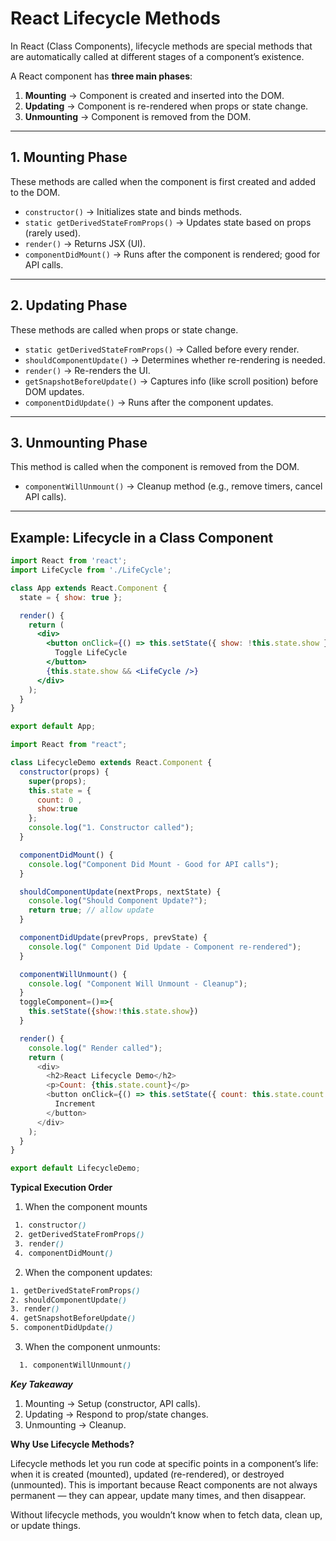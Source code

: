 # React Lifecycle Methods

In React (Class Components), lifecycle methods are special methods that are automatically called at different stages of a component’s existence.

A React component has **three main phases**:

1. **Mounting** → Component is created and inserted into the DOM.  
2. **Updating** → Component is re-rendered when props or state change.  
3. **Unmounting** → Component is removed from the DOM.  

---

## 1. Mounting Phase
These methods are called when the component is first created and added to the DOM.

- `constructor()` → Initializes state and binds methods.  
- `static getDerivedStateFromProps()` → Updates state based on props (rarely used).  
- `render()` → Returns JSX (UI).  
- `componentDidMount()` → Runs after the component is rendered; good for API calls.  

---

## 2. Updating Phase
These methods are called when props or state change.

- `static getDerivedStateFromProps()` → Called before every render.  
- `shouldComponentUpdate()` → Determines whether re-rendering is needed.  
- `render()` → Re-renders the UI.  
- `getSnapshotBeforeUpdate()` → Captures info (like scroll position) before DOM updates.  
- `componentDidUpdate()` → Runs after the component updates.  

---

## 3. Unmounting Phase
This method is called when the component is removed from the DOM.

- `componentWillUnmount()` → Cleanup method (e.g., remove timers, cancel API calls).  

---

## Example: Lifecycle in a Class Component

```jsx
import React from 'react';
import LifeCycle from './LifeCycle';

class App extends React.Component {
  state = { show: true };

  render() {
    return (
      <div>
        <button onClick={() => this.setState({ show: !this.state.show })}>
          Toggle LifeCycle
        </button>
        {this.state.show && <LifeCycle />}
      </div>
    );
  }
}

export default App;
```
```js
import React from "react";

class LifecycleDemo extends React.Component {
  constructor(props) {
    super(props);
    this.state = { 
      count: 0 ,
      show:true
    };
    console.log("1. Constructor called");
  }

  componentDidMount() {
    console.log("Component Did Mount - Good for API calls");
  }

  shouldComponentUpdate(nextProps, nextState) {
    console.log("Should Component Update?");
    return true; // allow update
  }

  componentDidUpdate(prevProps, prevState) {
    console.log(" Component Did Update - Component re-rendered");
  }

  componentWillUnmount() {
    console.log( "Component Will Unmount - Cleanup");
  }
  toggleComponent=()=>{
    this.setState({show:!this.state.show})
  }

  render() {
    console.log(" Render called");
    return (
      <div>
        <h2>React Lifecycle Demo</h2>
        <p>Count: {this.state.count}</p>
        <button onClick={() => this.setState({ count: this.state.count + 1 })}>
          Increment
        </button>
      </div>
    );
  }
}

export default LifecycleDemo;
```
**Typical Execution Order**
   1. When the component mounts
   ```scss
    1. constructor()
    2. getDerivedStateFromProps()
    3. render()
    4. componentDidMount()
   ```
   2. When the component updates:
   ```scss
   1. getDerivedStateFromProps()
   2. shouldComponentUpdate()
   3. render()
   4. getSnapshotBeforeUpdate()
   5. componentDidUpdate()
  ```
  3. When the component unmounts:
  ```scss
    1. componentWillUnmount()
  ```

***Key Takeaway***
  1. Mounting → Setup (constructor, API calls).
  2. Updating → Respond to prop/state changes.
  3. Unmounting → Cleanup.

**Why Use Lifecycle Methods?**

Lifecycle methods let you run code at specific points in a component’s life: when it is created (mounted), updated (re-rendered), or destroyed (unmounted).
This is important because React components are not always permanent — they can appear, update many times, and then disappear.

Without lifecycle methods, you wouldn’t know when to fetch data, clean up, or update things.

